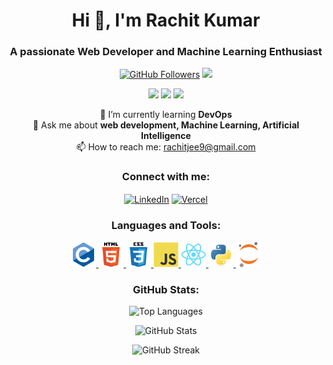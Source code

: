 <h1 align="center">Hi 👋, I'm Rachit Kumar</h1>
<h3 align="center">A passionate Web Developer and Machine Learning Enthusiast</h3>

<p align="center">
  <a href="https://github.com/rchitk23/rachitgithub23"><img src="https://img.shields.io/github/followers/rchitk23?label=Follow&style=social" alt="GitHub Followers"></a>
  <a href="mailto:rachitjee9@gmail.com"><img src="https://img.shields.io/badge/Email-rachitjee9@gmail.com-blue?style=flat&logo=gmail"></a>
</p>

<p align="center">
  <img src="https://img.shields.io/badge/DevOps-Learning-brightgreen">
  <img src="https://img.shields.io/badge/Web_Development-Experienced-blue">
  <img src="https://img.shields.io/badge/Machine_Learning-Enthusiast-yellow">
</p>

<p align="center">
  🌱 I’m currently learning <strong>DevOps</strong><br>
  💬 Ask me about <strong>web development, Machine Learning, Artificial Intelligence</strong><br>
  📫 How to reach me: <a href="mailto:rachitjee9@gmail.com">rachitjee9@gmail.com</a>
</p>

<h3 align="center">Connect with me:</h3>
<p align="center">
  <a href="https://linkedin.com/in/rachit-kumar-424382263" target="_blank"><img align="center" src="https://raw.githubusercontent.com/devicons/devicon/master/icons/social/linkedin.svg" alt="LinkedIn" height="30" width="40" /></a>
  <a href="https://vercel.com/rachits-projects-071d3b8c" target="_blank"><img align="center" src="https://raw.githubusercontent.com/devicons/devicon/master/icons/social/vercel.svg" alt="Vercel" height="30" width="40" /></a>
</p>

<h3 align="center">Languages and Tools:</h3>
<p align="center"> 
  <a href="https://www.cprogramming.com/" target="_blank"> <img src="https://raw.githubusercontent.com/devicons/devicon/master/icons/c/c-original.svg" alt="C" width="40" height="40"/> </a> 
  <a href="https://www.w3.org/html/" target="_blank"> <img src="https://raw.githubusercontent.com/devicons/devicon/master/icons/html5/html5-original-wordmark.svg" alt="HTML5" width="40" height="40"/> </a> 
  <a href="https://www.w3schools.com/css/" target="_blank"> <img src="https://raw.githubusercontent.com/devicons/devicon/master/icons/css3/css3-original-wordmark.svg" alt="CSS3" width="40" height="40"/> </a> 
  <a href="https://www.javascript.com/" target="_blank"> <img src="https://raw.githubusercontent.com/devicons/devicon/master/icons/javascript/javascript-original.svg" alt="JavaScript" width="40" height="40"/> </a> 
  <a href="https://reactjs.org/" target="_blank"> <img src="https://raw.githubusercontent.com/devicons/devicon/master/icons/react/react-original.svg" alt="React" width="40" height="40"/> </a>
  <a href="https://www.python.org" target="_blank"> <img src="https://raw.githubusercontent.com/devicons/devicon/master/icons/python/python-original.svg" alt="Python" width="40" height="40"/> </a>
  <a href="https://jupyter.org/" target="_blank"> <img src="https://raw.githubusercontent.com/devicons/devicon/master/icons/jupyter/jupyter-original.svg" alt="Jupyter" width="40" height="40"/> </a>
</p>

<h3 align="center">GitHub Stats:</h3>
<p align="center">
  <img src="https://github-readme-stats.vercel.app/api/top-langs?username=rchitk23&show_icons=true&locale=en&layout=compact" alt="Top Languages" />
</p>
<p align="center">
  <img src="https://github-readme-stats.vercel.app/api?username=rchitk23&show_icons=true&locale=en" alt="GitHub Stats" />
</p>
<p align="center">
  <img src="https://github-readme-streak-stats.herokuapp.com/?user=rchitk23" alt="GitHub Streak" />
</p>
